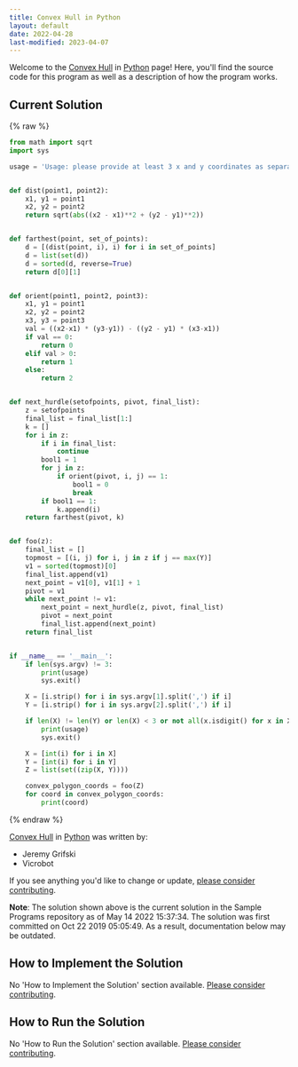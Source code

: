 ```yaml
---
title: Convex Hull in Python
layout: default
date: 2022-04-28
last-modified: 2023-04-07
---
```


Welcome to the [Convex Hull](https://sampleprograms.io/projects/convex-hull) in [Python](https://sampleprograms.io/languages/python) page! Here, you'll find the source code for this program as well as a description of how the program works.

## Current Solution

{% raw %}

```python
from math import sqrt
import sys

usage = 'Usage: please provide at least 3 x and y coordinates as separate lists (e.g. "100, 440, 210")'


def dist(point1, point2):
    x1, y1 = point1
    x2, y2 = point2
    return sqrt(abs((x2 - x1)**2 + (y2 - y1)**2))


def farthest(point, set_of_points):
    d = [(dist(point, i), i) for i in set_of_points]
    d = list(set(d))
    d = sorted(d, reverse=True)
    return d[0][1]


def orient(point1, point2, point3):
    x1, y1 = point1
    x2, y2 = point2
    x3, y3 = point3
    val = ((x2-x1) * (y3-y1)) - ((y2 - y1) * (x3-x1))
    if val == 0:
        return 0
    elif val > 0:
        return 1
    else:
        return 2


def next_hurdle(setofpoints, pivot, final_list):
    z = setofpoints
    final_list = final_list[1:]
    k = []
    for i in z:
        if i in final_list:
            continue
        bool1 = 1
        for j in z:
            if orient(pivot, i, j) == 1:
                bool1 = 0
                break
        if bool1 == 1:
            k.append(i)
    return farthest(pivot, k)


def foo(z):
    final_list = []
    topmost = [(i, j) for i, j in z if j == max(Y)]
    v1 = sorted(topmost)[0]
    final_list.append(v1)
    next_point = v1[0], v1[1] + 1
    pivot = v1
    while next_point != v1:
        next_point = next_hurdle(z, pivot, final_list)
        pivot = next_point
        final_list.append(next_point)
    return final_list


if __name__ == '__main__':
    if len(sys.argv) != 3:
        print(usage)
        sys.exit()

    X = [i.strip() for i in sys.argv[1].split(',') if i]
    Y = [i.strip() for i in sys.argv[2].split(',') if i]

    if len(X) != len(Y) or len(X) < 3 or not all(x.isdigit() for x in X) or not all(y.isdigit() for y in Y):
        print(usage)
        sys.exit()

    X = [int(i) for i in X]
    Y = [int(i) for i in Y]
    Z = list(set((zip(X, Y))))

    convex_polygon_coords = foo(Z)
    for coord in convex_polygon_coords:
        print(coord)
```

{% endraw %}

[Convex Hull](https://sampleprograms.io/projects/convex-hull) in [Python](https://sampleprograms.io/languages/python) was written by:

- Jeremy Grifski
- Vicrobot

If you see anything you'd like to change or update, [please consider contributing](https://github.com/TheRenegadeCoder/sample-programs).

**Note**: The solution shown above is the current solution in the Sample Programs repository as of May 14 2022 15:37:34. The solution was first committed on Oct 22 2019 05:05:49. As a result, documentation below may be outdated.

## How to Implement the Solution

No 'How to Implement the Solution' section available. [Please consider contributing](https://github.com/TheRenegadeCoder/sample-programs-website).

## How to Run the Solution

No 'How to Run the Solution' section available. [Please consider contributing](https://github.com/TheRenegadeCoder/sample-programs-website).